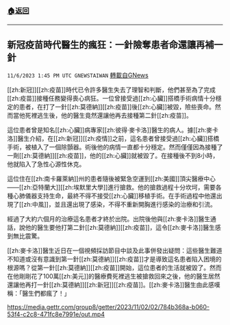 ###  [:house:返回](README.md)
---


## 新冠疫苗時代醫生的瘋狂：一針險奪患者命還讓再補一針
`11/6/2023 1:45 PM UTC GNEWSTAIWAN` [轉載自GNews](https://gnews.org/articles/1930171)




  
[[zh:新冠]][[zh:疫苗]]時代已令許多醫生失去了理智和判斷，他們甚至為了完成[[zh:疫苗]]接種任務變得喪心病狂。一位曾接受過[[zh:心臟]]搭橋手術病情十分穩定的患者，在打了一針[[zh:莫德納]][[zh:疫苗]]後[[zh:心臟]]被毀，險些喪命。然而當他死裡逃生後，他的醫生竟然還讓他再去接種第二針[[zh:疫苗]]。 

這位患者曾是知名[[zh:心臟]]病專家[[zh:彼得·麥卡洛]]醫生的病人。據[[zh:麥卡洛]]醫生介紹，在[[zh:新冠]][[zh:疫情]]之前，這名患者曾接受過[[zh:心臟]]搭橋手術，被植入了一個除顫器。術後他的病情一直都十分穩定。然而僅僅因為接種了一劑[[zh:莫德納]][[zh:疫苗]]，他的[[zh:心臟]]就被毀了。在接種後不到8小時，他就陷入了急性心源性休克。

這位住在[[zh:南卡羅萊納]]州的患者隨後被緊急空運到[[zh:美國]]頂尖醫療中心——[[zh:亞特蘭大]][[zh:埃默里大學]]進行搶救。他的搶救過程十分坎坷，需要各種心肺儀器支持生命，最終不得不接受[[zh:心臟]]移植手術。在手術過程中他還出現了[[zh:中風]]，並且還出現了感染，不得不重新開胸進行感染的治療和引流。

  

經過了大約六個月的治療這名患者才終於出院。出院後他與[[zh:麥卡洛]]醫生通話，說他的醫生要他打第二針[[zh:莫德納]][[zh:疫苗]]，這令[[zh:麥卡洛]]醫生感到無比震驚。

  

[[zh:麥卡洛]]醫生近日在一個視頻採訪節目中談及此事併發出疑問：這些醫生難道不知道或沒有意識到第一針[[zh:莫德納]][[zh:疫苗]]才是導致這名患者陷入困境的根源嗎？從第一針[[zh:莫德納]][[zh:疫苗]]開始，這位患者的生活就被毀了。然而在他剛剛花了100萬[[zh:美元]]的醫療費死裡逃生被搶救回來之後，他的醫生居然還讓他再打一針[[zh:莫德納]][[zh:新冠]][[zh:疫苗]]。[[zh:麥卡洛]]醫生由此感嘆稱：「醫生們都瘋了！」


https://media.gettr.com/group8/getter/2023/11/02/02/784b368a-b060-53f4-c2c8-471fc8e7991e/out.mp4


